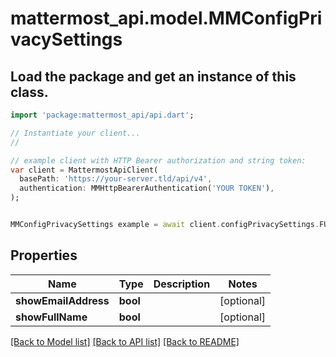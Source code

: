 # mattermost_api.model.MMConfigPrivacySettings

## Load the package and get an instance of this class.
```dart
import 'package:mattermost_api/api.dart';

// Instantiate your client...
//

// example client with HTTP Bearer authorization and string token:
var client = MattermostApiClient(
  basePath: 'https://your-server.tld/api/v4',
  authentication: MMHttpBearerAuthentication('YOUR TOKEN'),
);


MMConfigPrivacySettings example = await client.configPrivacySettings.FUNCTION_THAT_RETURNS_THIS_CLASS();

```

## Properties
Name | Type | Description | Notes
------------ | ------------- | ------------- | -------------
**showEmailAddress** | **bool** |  | [optional] 
**showFullName** | **bool** |  | [optional] 

[[Back to Model list]](../GENERATED_README.md#documentation-for-models) [[Back to API list]](../GENERATED_README.md#documentation-for-api-endpoints) [[Back to README]](../GENERATED_README.md)


